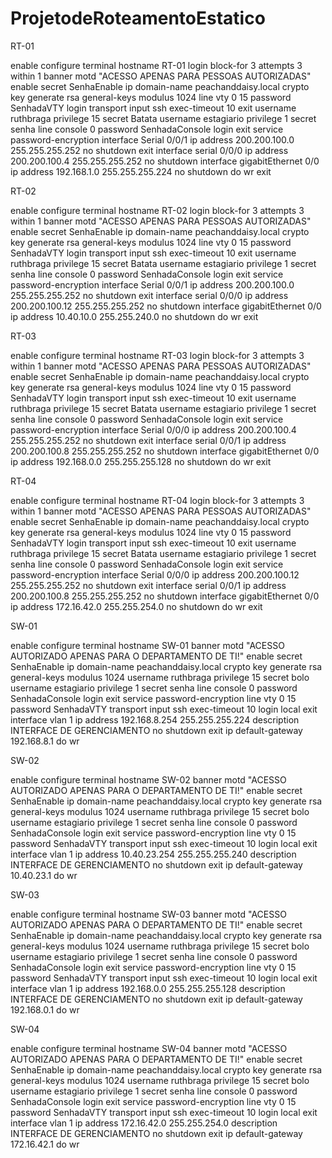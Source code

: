 # ProjetodeRoteamentoEstatico

RT-01

enable
configure terminal
hostname RT-01
login block-for 3 attempts 3 within 1
banner motd "ACESSO APENAS PARA PESSOAS AUTORIZADAS"
enable secret SenhaEnable
ip domain-name peachanddaisy.local
crypto key generate rsa general-keys modulus 1024
line vty 0 15
password SenhadaVTY
login
transport input ssh
exec-timeout 10
exit
username ruthbraga privilege 15 secret Batata
username estagiario privilege 1 secret senha
line console 0
password SenhadaConsole
login
exit
service password-encryption
interface Serial 0/0/1
ip address 200.200.100.0 255.255.255.252 
no shutdown
exit
interface serial 0/0/0
ip address 200.200.100.4 255.255.255.252
no shutdown
interface gigabitEthernet 0/0
ip address 192.168.1.0 255.255.255.224
no shutdown
do wr
exit



RT-02

enable
configure terminal
hostname RT-02
login block-for 3 attempts 3 within 1
banner motd "ACESSO APENAS PARA PESSOAS AUTORIZADAS"
enable secret SenhaEnable
ip domain-name peachanddaisy.local
crypto key generate rsa general-keys modulus 1024
line vty 0 15
password SenhadaVTY
login
transport input ssh
exec-timeout 10
exit
username ruthbraga privilege 15 secret Batata
username estagiario privilege 1 secret senha
line console 0
password SenhadaConsole
login
exit
service password-encryption
interface Serial 0/0/1
ip address 200.200.100.0 255.255.255.252 
no shutdown
exit
interface serial 0/0/0
ip address 200.200.100.12 255.255.255.252
no shutdown
interface gigabitEthernet 0/0
ip address 10.40.10.0 255.255.240.0
no shutdown
do wr
exit

RT-03

enable
configure terminal
hostname RT-03
login block-for 3 attempts 3 within 1
banner motd "ACESSO APENAS PARA PESSOAS AUTORIZADAS"
enable secret SenhaEnable
ip domain-name peachanddaisy.local
crypto key generate rsa general-keys modulus 1024
line vty 0 15
password SenhadaVTY
login
transport input ssh
exec-timeout 10
exit
username ruthbraga privilege 15 secret Batata
username estagiario privilege 1 secret senha
line console 0
password SenhadaConsole
login
exit
service password-encryption
interface Serial 0/0/0
ip address 200.200.100.4 255.255.255.252 
no shutdown
exit
interface serial 0/0/1
ip address 200.200.100.8 255.255.255.252
no shutdown
interface gigabitEthernet 0/0
ip address 192.168.0.0 255.255.255.128
no shutdown
do wr
exit

RT-04

enable
configure terminal
hostname RT-04
login block-for 3 attempts 3 within 1
banner motd "ACESSO APENAS PARA PESSOAS AUTORIZADAS"
enable secret SenhaEnable
ip domain-name peachanddaisy.local
crypto key generate rsa general-keys modulus 1024
line vty 0 15
password SenhadaVTY
login
transport input ssh
exec-timeout 10
exit
username ruthbraga privilege 15 secret Batata
username estagiario privilege 1 secret senha
line console 0
password SenhadaConsole
login
exit
service password-encryption
interface Serial 0/0/0
ip address 200.200.100.12 255.255.255.252 
no shutdown
exit
interface serial 0/0/1
ip address 200.200.100.8 255.255.255.252
no shutdown
interface gigabitEthernet 0/0
ip address 172.16.42.0 255.255.254.0
no shutdown
do wr
exit

SW-01

enable
configure terminal
hostname SW-01
banner motd "ACESSO AUTORIZADO APENAS PARA O DEPARTAMENTO DE TI!"
enable secret SenhaEnable
ip domain-name peachanddaisy.local
crypto key generate rsa general-keys modulus 1024
username ruthbraga privilege 15 secret bolo
username estagiario privilege 1 secret senha
line console 0
password SenhadaConsole
login
exit
service password-encryption
line vty 0 15
password SenhadaVTY
transport input ssh
exec-timeout 10
login local
exit
interface vlan 1
ip address 192.168.8.254 255.255.255.224
description INTERFACE DE GERENCIAMENTO
no shutdown
exit
ip default-gateway 192.168.8.1
do wr


SW-02

enable
configure terminal
hostname SW-02
banner motd "ACESSO AUTORIZADO APENAS PARA O DEPARTAMENTO DE TI!"
enable secret SenhaEnable
ip domain-name peachanddaisy.local
crypto key generate rsa general-keys modulus 1024
username ruthbraga privilege 15 secret bolo
username estagiario privilege 1 secret senha
line console 0
password SenhadaConsole
login
exit
service password-encryption
line vty 0 15
password SenhadaVTY
transport input ssh
exec-timeout 10
login local
exit
interface vlan 1
ip address 10.40.23.254 255.255.255.240
description INTERFACE DE GERENCIAMENTO
no shutdown
exit
ip default-gateway 10.40.23.1
do wr

SW-03

enable
configure terminal
hostname SW-03
banner motd "ACESSO AUTORIZADO APENAS PARA O DEPARTAMENTO DE TI!"
enable secret SenhaEnable
ip domain-name peachanddaisy.local
crypto key generate rsa general-keys modulus 1024
username ruthbraga privilege 15 secret bolo
username estagiario privilege 1 secret senha
line console 0
password SenhadaConsole
login
exit
service password-encryption
line vty 0 15
password SenhadaVTY
transport input ssh
exec-timeout 10
login local
exit
interface vlan 1
ip address 192.168.0.0 255.255.255.128
description INTERFACE DE GERENCIAMENTO
no shutdown
exit
ip default-gateway 192.168.0.1
do wr

SW-04

enable
configure terminal
hostname SW-04
banner motd "ACESSO AUTORIZADO APENAS PARA O DEPARTAMENTO DE TI!"
enable secret SenhaEnable
ip domain-name peachanddaisy.local
crypto key generate rsa general-keys modulus 1024
username ruthbraga privilege 15 secret bolo
username estagiario privilege 1 secret senha
line console 0
password SenhadaConsole
login
exit
service password-encryption
line vty 0 15
password SenhadaVTY
transport input ssh
exec-timeout 10
login local
exit
interface vlan 1
ip address 172.16.42.0 255.255.254.0
description INTERFACE DE GERENCIAMENTO
no shutdown
exit
ip default-gateway 172.16.42.1
do wr

